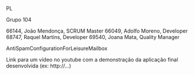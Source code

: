 PL

Grupo 104

66144, João Mendonça, SCRUM Master
66049, Adolfo Moreno, Developer
68747, Raquel Martins, Developer
69540, Joana Mata, Quality Manager

AntiSpamConfigurationForLeisureMailbox

Link para um vídeo no youtube com a demonstração da aplicação final desenvolvida (ex: http://...)
